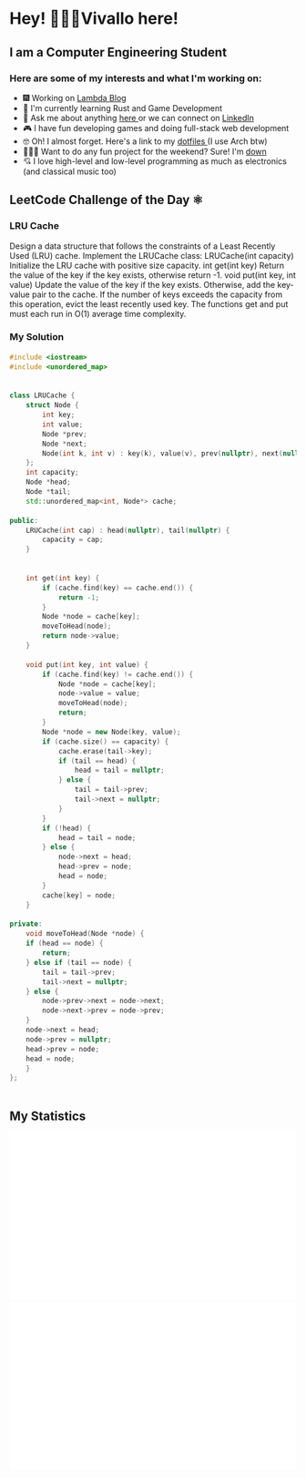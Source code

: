 #  Hey! 🙋🏻‍♂️Vivallo here!

##  I am a Computer Engineering Student

###  Here are some of my interests and what I'm working on:

  * 🎆 Working on [ Lambda Blog ](https://github.com/Vivallo04/lambda-blog)
  * 🌱 I'm currently learning Rust and Game Development 
  * 💭 Ask me about anything [ here ](https://github.com/Vivallo04/Vivallo04/issues/new) or we can connect on [ LinkedIn ](https://bit.ly/3zm1YjA)
  * 🎮 I have fun developing games and doing full-stack web development 
  * 🤓 Oh! I almost forget. Here's a link to my [ dotfiles ](https://github.com/Vivallo04/dotfiles) (I use Arch btw) 
  * 👨🏻‍💻 Want to do any fun project for the weekend? Sure! I'm [ down ](https://discordapp.com/users/521712126058823701)
  * 💘 I love high-level and low-level programming as much as electronics (and classical music too) 

##  LeetCode Challenge of the Day ⚛

###  LRU Cache

Design a data structure that follows the constraints of a Least Recently Used
(LRU) cache. Implement the LRUCache class: LRUCache(int capacity) Initialize
the LRU cache with positive size capacity. int get(int key) Return the value
of the key if the key exists, otherwise return -1. void put(int key, int
value) Update the value of the key if the key exists. Otherwise, add the key-
value pair to the cache. If the number of keys exceeds the capacity from this
operation, evict the least recently used key. The functions get and put must
each run in O(1) average time complexity.

###  My Solution

```c++
#include <iostream>
#include <unordered_map>


class LRUCache {
    struct Node {
        int key;
        int value;
        Node *prev;
        Node *next;
        Node(int k, int v) : key(k), value(v), prev(nullptr), next(nullptr) {}
    };
    int capacity;
    Node *head;
    Node *tail;
    std::unordered_map<int, Node*> cache;

public:
    LRUCache(int cap) : head(nullptr), tail(nullptr) {
        capacity = cap;
    }

    
    int get(int key) {
        if (cache.find(key) == cache.end()) {
            return -1;
        }
        Node *node = cache[key];
        moveToHead(node);
        return node->value;
    }

    void put(int key, int value) {
        if (cache.find(key) != cache.end()) {
            Node *node = cache[key];
            node->value = value;
            moveToHead(node);
            return;
        }
        Node *node = new Node(key, value);
        if (cache.size() == capacity) {
            cache.erase(tail->key);
            if (tail == head) {
                head = tail = nullptr;
            } else {
                tail = tail->prev;
                tail->next = nullptr;
            }
        }
        if (!head) {
            head = tail = node;
        } else {
            node->next = head;
            head->prev = node;
            head = node;
        }
        cache[key] = node;
    }

private:
    void moveToHead(Node *node) {
    if (head == node) {
        return;
    } else if (tail == node) {
        tail = tail->prev;
        tail->next = nullptr;
    } else {
        node->prev->next = node->next;
        node->next->prev = node->prev;
    }
    node->next = head;
    node->prev = nullptr;
    head->prev = node;
    head = node;
    }
};



```

##  My Statistics

![](https://github.com/Vivallo04/stats/blob/master/generated/overview.svg)
![](https://github.com/Vivallo04/stats/blob/master/generated/languages.svg)

